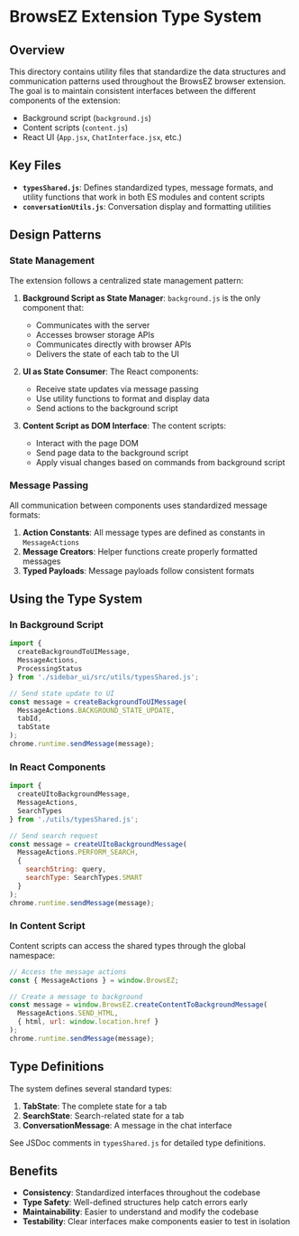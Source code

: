 # BrowsEZ Extension Type System

## Overview

This directory contains utility files that standardize the data structures and communication patterns used throughout the BrowsEZ browser extension. The goal is to maintain consistent interfaces between the different components of the extension:

- Background script (`background.js`)
- Content scripts (`content.js`)
- React UI (`App.jsx`, `ChatInterface.jsx`, etc.)

## Key Files

- **`typesShared.js`**: Defines standardized types, message formats, and utility functions that work in both ES modules and content scripts
- **`conversationUtils.js`**: Conversation display and formatting utilities

## Design Patterns

### State Management

The extension follows a centralized state management pattern:

1. **Background Script as State Manager**: `background.js` is the only component that:
   - Communicates with the server
   - Accesses browser storage APIs
   - Communicates directly with browser APIs
   - Delivers the state of each tab to the UI

2. **UI as State Consumer**: The React components:
   - Receive state updates via message passing
   - Use utility functions to format and display data
   - Send actions to the background script

3. **Content Script as DOM Interface**: The content scripts:
   - Interact with the page DOM
   - Send page data to the background script
   - Apply visual changes based on commands from background script

### Message Passing

All communication between components uses standardized message formats:

1. **Action Constants**: All message types are defined as constants in `MessageActions`
2. **Message Creators**: Helper functions create properly formatted messages
3. **Typed Payloads**: Message payloads follow consistent formats

## Using the Type System

### In Background Script

```javascript
import { 
  createBackgroundToUIMessage,
  MessageActions,
  ProcessingStatus 
} from './sidebar_ui/src/utils/typesShared.js';

// Send state update to UI
const message = createBackgroundToUIMessage(
  MessageActions.BACKGROUND_STATE_UPDATE,
  tabId, 
  tabState
);
chrome.runtime.sendMessage(message);
```

### In React Components

```javascript
import { 
  createUItoBackgroundMessage,
  MessageActions,
  SearchTypes
} from './utils/typesShared.js';

// Send search request
const message = createUItoBackgroundMessage(
  MessageActions.PERFORM_SEARCH,
  {
    searchString: query,
    searchType: SearchTypes.SMART
  }
);
chrome.runtime.sendMessage(message);
```

### In Content Script

Content scripts can access the shared types through the global namespace:

```javascript
// Access the message actions
const { MessageActions } = window.BrowsEZ;

// Create a message to background
const message = window.BrowsEZ.createContentToBackgroundMessage(
  MessageActions.SEND_HTML,
  { html, url: window.location.href }
);
chrome.runtime.sendMessage(message);
```

## Type Definitions

The system defines several standard types:

1. **TabState**: The complete state for a tab
2. **SearchState**: Search-related state for a tab
3. **ConversationMessage**: A message in the chat interface

See JSDoc comments in `typesShared.js` for detailed type definitions.

## Benefits

- **Consistency**: Standardized interfaces throughout the codebase
- **Type Safety**: Well-defined structures help catch errors early
- **Maintainability**: Easier to understand and modify the codebase
- **Testability**: Clear interfaces make components easier to test in isolation 